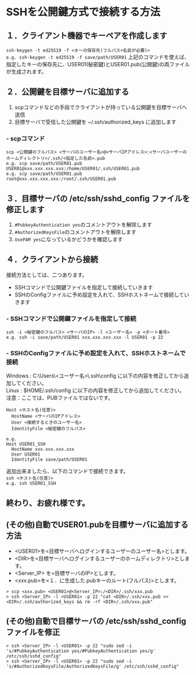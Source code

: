 # SSHを公開鍵方式で接続する方法

## １．クライアント機器でキーペアを作成します
`ssh-keygen -t ed25519 -f <キーの保存先(フルパス+名前が必要)>`   
`e.g. ssh-keygen -t ed25519 -f save/path/USER01` 
上記のコマンドを使えば、指定したキーの保存先に、USER01(秘密鍵)とUSER01.pub(公開鍵)の両ファイルが生成されます。

## ２．公開鍵を目標サーバに追加する
1. scpコマンドなどの手段でクライアントが持っている公開鍵を目標サーバへ送信
2. 目標サーバで受信した公開鍵を ~/.ssh/authorized_keys に追加します

### - scpコマンド
`scp <公開鍵のフルパス> <サーバのユーザー名>@<サーバIPアドレス>:<サーバユーザーのホームディレクトリ>/.ssh/<指定した名前>.pub`  
`e.g. scp save/path/USER01.pub USER01@xxx.xxx.xxx.xxx:/home/USER01/.ssh/USER01.pub`  
`e.g. scp save/path/USER01.pub root@xxx.xxx.xxx.xxx:/root/.ssh/USER01.pub`

## ３．目標サーバの /etc/ssh/sshd_config ファイルを修正します
1. `#PubkeyAuthentication yes`のコメントアウトを解除します
2. `#AuthorizedKeysFile`のコメントアウトを解除します
3. `UsePAM yes`になっているかどうかを確認します

## ４．クライアントから接続
接続方法としては、二つあります。
* SSHコマンドで公開鍵ファイルを指定して接続していきます
* SSHのConfigファイルに予め設定を入れて、SSHホストネームで接続していきます

### - SSHコマンドで公開鍵ファイルを指定して接続
`ssh -i <秘密鍵のフルパス> <サーバのIP> -l <ユーザー名> -p <ポート番号>`  
`e.g. ssh -i save/path/USER01 xxx.xxx.xxx.xxx -l USER01 -p 22`

### - SSHのConfigファイルに予め設定を入れて、SSHホストネームで接続
Windows : C:\\Users\\<ユーザー名>\\.ssh\\config に以下の内容を修正してから追加してください。  
Linux : $HOME/.ssh/config に以下の内容を修正してから追加してください。
注意：ここでは、PUBファイルではないです。
```
Host <ホスト名(任意)>
  HostName <サーバのIPアドレス>
  User <接続するときのユーザー名>
  IdentityFile <秘密鍵のフルパス>
```
```
e.g.
Host USER01_SSH
  HostName xxx.xxx.xxx.xxx
  User USER01
  IdentityFile save/path/USER01
```
追加出来ましたら、以下のコマンドで接続できます。  
`ssh <ホスト名(任意)>`    
`e.g. ssh USER01_SSH`

## 終わり、お疲れ様です。


## (その他)自動でUSER01.pubを目標サーバに追加する方法
* \<USER01\>を<目標サーバへログインするユーザーのユーザー名>とします。  
* \<DIR\>を<目標サーバへログインするユーザーのホームディレクトリ>とします。 
* \<Server_IP\> を<目標サーバのIP>とします。
* \<xxx.pub\>を<１．に生成した.pubキーのルート(フルパス)>とします。  

```
> scp <xxx.pub> <USER01>@<Server_IP>:/<DIR>/.ssh/xxx.pub
> ssh <Server_IP> -l <USER01> -p 22 "cat <DIR>/.ssh/xxx.pub >> <DIR>/.ssh/authorized_keys && rm -rf <DIR>/.ssh/xxx.pub"
```

## (その他)自動で目標サーバの /etc/ssh/sshd_config ファイルを修正
```
> ssh <Server_IP> -l <USER01> -p 22 "sudo sed -i 's/#PubkeyAuthentication yes/#PubkeyAuthentication yes/g' /etc/ssh/sshd_config"
> ssh <Server_IP> -l <USER01> -p 22 "sudo sed -i 's/#AuthorizedKeysFile/AuthorizedKeysFile/g' /etc/ssh/sshd_config"
```
